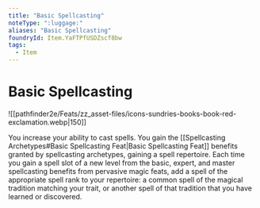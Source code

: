 ```yaml
---
title: "Basic Spellcasting"
noteType: ":luggage:"
aliases: "Basic Spellcasting"
foundryId: Item.YaFTPfUSDZscf8bw
tags:
  - Item
---
```


# Basic Spellcasting
![[pathfinder2e/Feats/zz_asset-files/icons-sundries-books-book-red-exclamation.webp|150]]

You increase your ability to cast spells. You gain the [[Spellcasting Archetypes#Basic Spellcasting Feat|Basic Spellcasting Feat]] benefits granted by spellcasting archetypes, gaining a spell repertoire. Each time you gain a spell slot of a new level from the basic, expert, and master spellcasting benefits from pervasive magic feats, add a spell of the appropriate spell rank to your repertoire: a common spell of the magical tradition matching your trait, or another spell of that tradition that you have learned or discovered.
